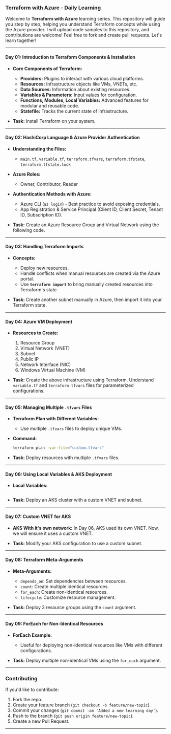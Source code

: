 
### Terraform with Azure - Daily Learning

Welcome to **Terraform with Azure** learning series. This repository will guide you step by step, helping you understand Terraform concepts while using the Azure provider.  I will upload code samples to this repository, and contributions are welcome! Feel free to fork and create pull requests. Let's learn together!

---

#### **Day 01: Introduction to Terraform Components & Installation**

- **Core Components of Terraform:**
  - **Providers:** Plugins to interact with various cloud platforms.
  - **Resources:** Infrastructure objects like VMs, VNETs, etc.
  - **Data Sources:** Information about existing resources.
  - **Variables & Parameters:** Input values for configuration.
  - **Functions, Modules, Local Variables:** Advanced features for modular and reusable code.
  - **Statefile:** Tracks the current state of infrastructure.

- **Task:** Install Terraform on your system.
  
---

#### **Day 02: HashiCorp Language & Azure Provider Authentication**

- **Understanding the Files:**
  - `main.tf`, `variable.tf`, `terraform.tfvars`, `terraform.tfstate`, `terraform.tfstate.lock`
  
- **Azure Roles:**
  - Owner, Contributor, Reader
  
- **Authentication Methods with Azure:**
  - Azure CLI (`az login`) - Best practice to avoid exposing credentials.
  - App Registration & Service Principal (Client ID, Client Secret, Tenant ID, Subscription ID).

- **Task:** Create an Azure Resource Group and Virtual Network using the following code.


---

#### **Day 03: Handling Terraform Imports**

- **Concepts:**
  - Deploy new resources.
  - Handle conflicts when manual resources are created via the Azure portal.
  - Use **`terraform import`** to bring manually created resources into Terraform's state.

- **Task:** Create another subnet manually in Azure, then import it into your Terraform state.

---

#### **Day 04: Azure VM Deployment**

- **Resources to Create:**
  1. Resource Group
  2. Virtual Network (VNET)
  3. Subnet
  4. Public IP
  5. Network Interface (NIC)
  6. Windows Virtual Machine (VM)

- **Task:** Create the above infrastructure using Terraform. Understand `variable.tf` and `terraform.tfvars` files for parameterized configurations.

---

#### **Day 05: Managing Multiple `.tfvars` Files**

- **Terraform Plan with Different Variables:**
  - Use multiple `.tfvars` files to deploy unique VMs.
  
- **Command:**
  ```bash
  terraform plan -var-file="custom.tfvars"
  ```

- **Task:** Deploy resources with multiple `.tfvars` files.

---

#### **Day 06: Using Local Variables & AKS Deployment**

- **Local Variables:**
    ```

- **Task:** Deploy an AKS cluster with a custom VNET and subnet.

---

#### **Day 07: Custom VNET for AKS**

- **AKS With it's own network:** In Day 06, AKS used its own VNET. Now, we will ensure it uses a custom VNET.

- **Task:** Modify your AKS configuration to use a custom subnet.

---

#### **Day 08: Terraform Meta-Arguments**

- **Meta-Arguments:**
  - `depends_on`: Set dependencies between resources.
  - `count`: Create multiple identical resources.
  - `for_each`: Create non-identical resources.
  - `lifecycle`: Customize resource management.

- **Task:** Deploy 3 resource groups using the `count` argument.

---

#### **Day 09: ForEach for Non-Identical Resources**

- **ForEach Example:**
  - Useful for deploying non-identical resources like VMs with different configurations.

- **Task:** Deploy multiple non-identical VMs using the `for_each` argument.

---

### Contributing
If you'd like to contribute:
1. Fork the repo.
2. Create your feature branch (`git checkout -b feature/new-topic`).
3. Commit your changes (`git commit -am 'Added a new learning day'`).
4. Push to the branch (`git push origin feature/new-topic`).
5. Create a new Pull Request.

---
